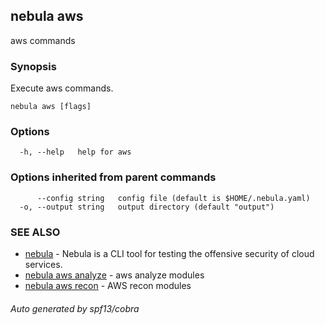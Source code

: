 ## nebula aws

aws commands

### Synopsis

Execute aws commands.

```
nebula aws [flags]
```

### Options

```
  -h, --help   help for aws
```

### Options inherited from parent commands

```
      --config string   config file (default is $HOME/.nebula.yaml)
  -o, --output string   output directory (default "output")
```

### SEE ALSO

* [nebula](nebula.md)	 - Nebula is a CLI tool for testing the offensive security of cloud services.
* [nebula aws analyze](nebula_aws_analyze.md)	 - aws analyze modules
* [nebula aws recon](nebula_aws_recon.md)	 - AWS recon modules

###### Auto generated by spf13/cobra
